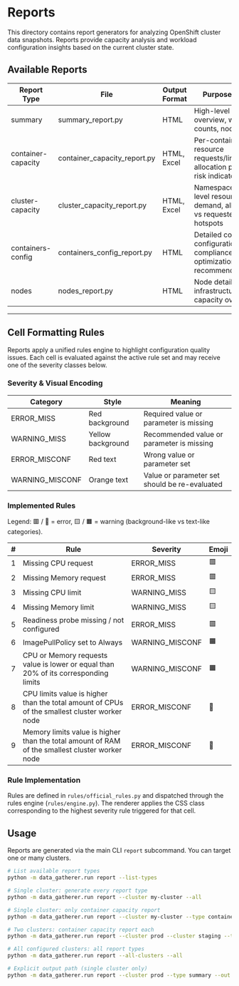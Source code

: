 # Reports

This directory contains report generators for analyzing OpenShift cluster data snapshots. Reports provide capacity analysis and workload configuration insights based on the current cluster state.


## Available Reports

| Report Type            | File                          | Output Format | Purpose/Focus                                                                 |
|------------------------|-------------------------------|--------------|------------------------------------------------------------------------------|
| summary                | summary_report.py             | HTML         | High-level cluster overview, workload counts, node info                       |
| container-capacity     | container_capacity_report.py  | HTML, Excel  | Per-container resource requests/limits, allocation patterns, risk indicators   |
| cluster-capacity       | cluster_capacity_report.py    | HTML, Excel  | Namespace/cluster-level resource demand, allocatable vs requested, hotspots    |
| containers-config      | containers_config_report.py   | HTML         | Detailed container configuration, compliance, optimization recommendations    |
| nodes                  | nodes_report.py               | HTML         | Node details, infrastructure capacity overview                                |

---

## Cell Formatting Rules

Reports apply a unified rules engine to highlight configuration quality issues. Each cell is evaluated against the active rule set and may receive one of the severity classes below.

### Severity & Visual Encoding
| Category | Style | Meaning |
|----------|-------|---------|
| ERROR_MISS | Red background | Required value or parameter is missing |
| WARNING_MISS | Yellow background | Recommended value or parameter is missing |
| ERROR_MISCONF | Red text | Wrong value or parameter set |
| WARNING_MISCONF | Orange text | Value or parameter set should be re-evaluated |

### Implemented Rules

Legend: 🟥 / 🔴 = error, 🟨 / 🟧 = warning (background-like vs text-like categories).

| # | Rule | Severity | Emoji |
|---|-------|----------|-------|
| 1 | Missing CPU request | ERROR_MISS | 🟥 |
| 2 | Missing Memory request | ERROR_MISS | 🟥 |
| 3 | Missing CPU limit | WARNING_MISS | 🟨 |
| 4 | Missing Memory limit | WARNING_MISS | 🟨 |
| 5 | Readiness probe missing / not configured | ERROR_MISS | 🟥 |
| 6 | ImagePullPolicy set to Always | WARNING_MISCONF | 🟧 |
| 7 | CPU or Memory requests value is lower or equal than 20% of its corresponding limits | WARNING_MISCONF | 🟧 |
| 8 | CPU limits value is higher than the total amount of CPUs of the smallest cluster worker node | ERROR_MISCONF | 🔴 |
| 9 | Memory limits value is higher than the total amount of RAM of the smallest cluster worker node | ERROR_MISCONF | 🔴 |

### Rule Implementation
Rules are defined in `rules/official_rules.py` and dispatched through the rules engine (`rules/engine.py`). The renderer applies the CSS class corresponding to the highest severity rule triggered for that cell.

## Usage

Reports are generated via the main CLI `report` subcommand. You can target one or many clusters.

```bash
# List available report types
python -m data_gatherer.run report --list-types

# Single cluster: generate every report type
python -m data_gatherer.run report --cluster my-cluster --all

# Single cluster: only container capacity report
python -m data_gatherer.run report --cluster my-cluster --type container-capacity

# Two clusters: container capacity report each
python -m data_gatherer.run report --cluster prod --cluster staging --type container-capacity

# All configured clusters: all report types
python -m data_gatherer.run report --all-clusters --all

# Explicit output path (single cluster only)
python -m data_gatherer.run report --cluster prod --type summary --out /tmp/prod-summary.html
```
